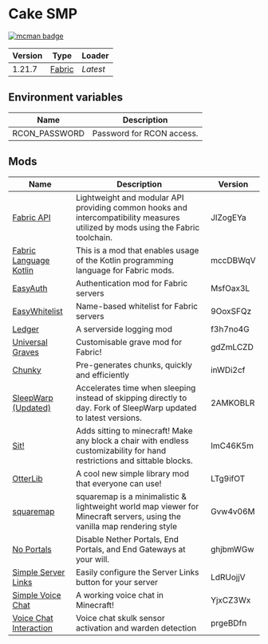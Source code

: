 # Cake SMP

[![mcman badge](https://img.shields.io/badge/uses-mcman-purple?logo=github)](https://github.com/ParadigmMC/mcman)

<!-- run 'mcman md' to update! -->

<!--start:mcman-server-->
| Version | Type                            | Loader   |
| ------- | ------------------------------- | -------- |
| 1.21.7  | [Fabric](https://fabricmc.net/) | *Latest* |
<!--end:mcman-server-->

## Environment variables

| Name          | Description               |
| ------------- | ------------------------- |
| RCON_PASSWORD | Password for RCON access. |

## Mods

<!--start:mcman-addons-->
| Name                                                                      | Description                                                                                                                     | Version  |
| ------------------------------------------------------------------------- | ------------------------------------------------------------------------------------------------------------------------------- | -------- |
| [Fabric API](https://modrinth.com/mod/fabric-api)                         | Lightweight and modular API providing common hooks and intercompatibility measures utilized by mods using the Fabric toolchain. | JIZogEYa |
| [Fabric Language Kotlin](https://modrinth.com/mod/fabric-language-kotlin) | This is a mod that enables usage of the Kotlin programming language for Fabric mods.                                            | mccDBWqV |
| [EasyAuth](https://modrinth.com/mod/easyauth)                             | Authentication mod for Fabric servers                                                                                           | MsfOax3L |
| [EasyWhitelist](https://modrinth.com/mod/easywhitelist)                   | Name-based whitelist for Fabric servers                                                                                         | 9OoxSFQz |
| [Ledger](https://modrinth.com/mod/ledger)                                 | A serverside logging mod                                                                                                        | f3h7no4G |
| [Universal Graves](https://modrinth.com/mod/universal-graves)             | Customisable grave mod for Fabric!                                                                                              | gdZmLCZD |
| [Chunky](https://modrinth.com/mod/chunky)                                 | Pre-generates chunks, quickly and efficiently                                                                                   | inWDi2cf |
| [SleepWarp (Updated)](https://modrinth.com/mod/sleep-warp-updated)        | Accelerates time when sleeping instead of skipping directly to day. Fork of SleepWarp updated to latest versions.               | 2AMKOBLR |
| [Sit!](https://modrinth.com/mod/sit!)                                     | Adds sitting to minecraft! Make any block a chair with endless customizability for hand restrictions and sittable blocks.       | ImC46K5m |
| [OtterLib](https://modrinth.com/mod/otterlib)                             | A cool new simple library mod that everyone can use!                                                                            | LTg9ifOT |
| [squaremap](https://modrinth.com/mod/squaremap)                           | squaremap is a minimalistic & lightweight world map viewer for Minecraft servers, using the vanilla map rendering style         | Gvw4v06M |
| [No Portals](https://modrinth.com/mod/no-portals)                         | Disable Nether Portals, End Portals, and End Gateways at your will.                                                             | ghjbmWGw |
| [Simple Server Links](https://modrinth.com/mod/simple-server-links)       | Easily configure the Server Links button for your server                                                                        | LdRUojjV |
| [Simple Voice Chat](https://modrinth.com/mod/simple-voice-chat)           | A working voice chat in Minecraft!                                                                                              | YjxCZ3Wx |
| [Voice Chat Interaction](https://modrinth.com/mod/voice-chat-interaction) | Voice chat skulk sensor activation and warden detection                                                                         | prgeBDfn |
<!--end:mcman-addons-->

